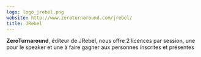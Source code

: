 ```yaml
---
logo: logo_jrebel.png
website: http://www.zeroturnaround.com/jrebel/
title: JRebel
---
```


**ZeroTurnaround**, éditeur de JRebel, nous offre 2 licences par session, une pour le speaker et une à faire gagner aux personnes inscrites et présentes
